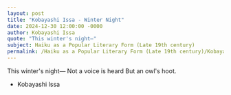```yaml
---
layout: post
title: "Kobayashi Issa - Winter Night"
date: 2024-12-30 12:00:00 -0000
author: Kobayashi Issa
quote: "This winter's night—"
subject: Haiku as a Popular Literary Form (Late 19th century)
permalink: /Haiku as a Popular Literary Form (Late 19th century)/Kobayashi Issa/Kobayashi Issa - Winter Night
---
```


This winter's night—
Not a voice is heard
But an owl's hoot.

- Kobayashi Issa
